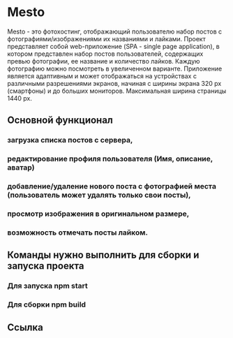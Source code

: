 # Mesto

Mesto - это фотохостинг, отображающий пользователю набор постов с фотографиями/изображениями их названиями и лайками. Проект представляет собой web-приложение (SPA - single page application), в котором представлен набор постов пользователей, содержащих превью фотографии, ее название и количество лайков. Каждую фотографию можно посмотреть в увеличенном варианте. Приложение является адаптивным и может отображаться на устройствах с различными разрешениями экранов, начиная с ширины экрана 320 px (смартфоны) и до больших мониторов. Максимальная ширина страницы 1440 px.

## Основной функционал

### загрузка списка постов с сервера,
### редактирование профиля пользователя (Имя, описание, аватар)
### добавление/удаление нового поста с фотографией места (пользователь может удалять только свои посты),
### просмотр изображения в оригинальном размере,
### возможность отмечать посты лайком.

## Команды нужно выполнить для сборки и запуска проекта

### Для запуска npm start

### Для сборки npm build  

## Ссылка

